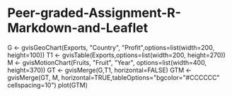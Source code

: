 # Peer-graded-Assignment-R-Markdown-and-Leaflet
G <- gvisGeoChart(Exports, "Country", "Profit",options=list(width=200, height=100))
T1 <- gvisTable(Exports,options=list(width=200, height=270))
M <- gvisMotionChart(Fruits, "Fruit", "Year", options=list(width=400, height=370))
GT <- gvisMerge(G,T1, horizontal=FALSE)
GTM <- gvisMerge(GT, M, horizontal=TRUE,tableOptions="bgcolor=\"#CCCCCC\" cellspacing=10")
plot(GTM)
